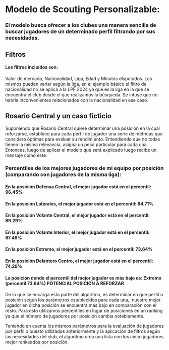 # Modelo de Scouting Personalizable: 
### El modelo busca ofrecer a los clubes una manera sencilla de buscar jugadores de un determinado perfil filtrando por sus necesidades. 

## Filtros
#### Los filtros incluídos son: 

Valor de mercado,
Nacionalidad,
Liga,
Edad y
Minutos disputados.
Los mismos pueden variar según la liga, en el ejemplo básico el filtro de nacionalidad no se aplica a la LPF 2024 ya que es la liga en la que se encuentra el club desde el que realizamos la búsqueda. Se intuye que no habría inconvenientes relacionados con la nacionalidad en ese caso.

## Rosario Central y un caso ficticio
Suponiendo que Rosario Central quiere determinar una posición en la cual reforzarse, establece para cada perfil de jugador una serie de métricas que considera óptimas para evaluar su rendimiento. Entendiendo que no todas tienen la misma relevancia, asigna un peso particular para cada una. Entonces, luego de aplicar el modelo que será explicado luego recibe un mensaje como este:

### Percentiles de los mejores jugadores de mi equipo por posición (comparando con jugadores de la misma liga):
#### En la posición Defensa Central, el mejor jugador está en el percentil: 96.45%
#### En la posición Laterales, el mejor jugador está en el percentil: 84.71%
#### En la posición Volante Central, el mejor jugador está en el percentil: 89.29%
#### En la posición Volante Interior, el mejor jugador está en el percentil: 97.46%
#### En la posición Extremo, el mejor jugador está en el percentil: 73.64%
#### En la posición Delantero Centro, el mejor jugador está en el percentil: 74.29%

#### La posición donde el percentil del mejor jugador es más bajo es: Extremo (percentil 73.64%) POTENCIAL POSICIÓN A REFORZAR

De lo que se encarga esta parte del algoritmo, es determinar en que perfil o posición según los parámetros establecidos para cada una,, nuestro mejor jugador en dicha posición se encuentra más bajo en comparación con el resto. Para esto utilizamos percentiles en lugar de posiciones en un ranking ya que el número de jugadores por posición cambia notablemente.

Teniendo en cuenta los mismos parámetros para la evaluación de jugadores por perfil o puesto utilizados anteriormente y la aplicación de filtros según las necesidades del club, el algoritmo crea una lista con los cinco jugadores mejor rankeados por posición. 
